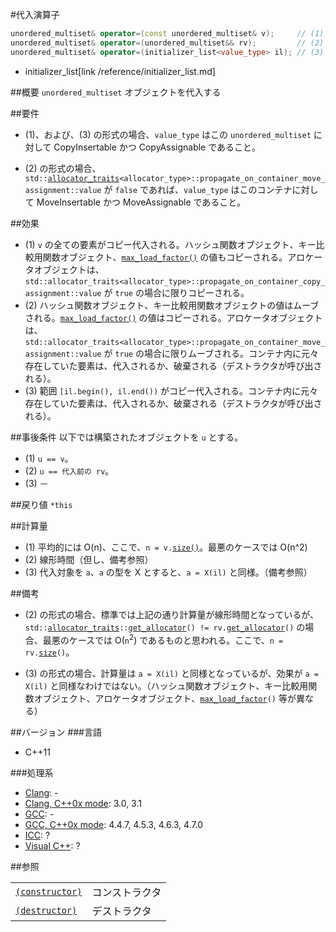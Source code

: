#代入演算子
```cpp
unordered_multiset& operator=(const unordered_multiset& v);     // (1)
unordered_multiset& operator=(unordered_multiset&& rv);         // (2)
unordered_multiset& operator=(initializer_list<value_type> il); // (3)
```
* initializer_list[link /reference/initializer_list.md]

##概要
`unordered_multiset` オブジェクトを代入する


##要件
- (1)、および、(3) の形式の場合、`value_type` はこの `unordered_multiset` に対して CopyInsertable かつ CopyAssignable であること。

- (2) の形式の場合、`std::`[`allocator_traits`](/reference/memory/allocator_traits)`<allocator_type>::propagate_on_container_move_assignment::value` が `false` であれば、`value_type` はこのコンテナに対して MoveInsertable かつ MoveAssignable であること。


##効果
- (1)	`v` の全ての要素がコピー代入される。ハッシュ関数オブジェクト、キー比較用関数オブジェクト、[`max_load_factor()`](./max_load_factor.md) の値もコピーされる。アロケータオブジェクトは、`std::allocator_traits<allocator_type>::propagate_on_container_copy_assignment::value` が `true` の場合に限りコピーされる。
- (2)	ハッシュ関数オブジェクト、キー比較用関数オブジェクトの値はムーブされる。[`max_load_factor()`](./max_load_factor.md) の値はコピーされる。アロケータオブジェクトは、`std::allocator_traits<allocator_type>::propagate_on_container_move_assignment::value` が `true` の場合に限りムーブされる。コンテナ内に元々存在していた要素は、代入されるか、破棄される（デストラクタが呼び出される）。
- (3)	範囲 `[il.begin(), il.end())` がコピー代入される。コンテナ内に元々存在していた要素は、代入されるか、破棄される（デストラクタが呼び出される）。


##事後条件
以下では構築されたオブジェクトを `u` とする。
- (1) `u == v`。
- (2) `u == 代入前の rv`。
- (3) －


##戻り値
`*this`


##計算量
- (1)	平均的には O(n)、ここで、`n = v.`[`size()`](./size.md)。最悪のケースでは O(n^2)
- (2)	線形時間（但し、備考参照）
- (3)	代入対象を `a`、`a` の型を X とすると、`a = X(il)` と同様。（備考参照）


##備考
- (2) の形式の場合、標準では上記の通り計算量が線形時間となっているが、`std::`[`allocator_traits`](/reference/memory/allocator_traits)`::`[`get_allocator`](./get_allocator.md)`() != rv.`[`get_allocator`](./get_allocator.md)`()` の場合、最悪のケースでは O(`n`<sup>2</sup>) であるものと思われる。ここで、`n = rv.`[`size`](./size.md)`()`。

- (3) の形式の場合、計算量は `a = X(il)` と同様となっているが、効果が `a = X(il)` と同様なわけではない。（ハッシュ関数オブジェクト、キー比較用関数オブジェクト、アロケータオブジェクト、[`max_load_factor`](./max_load_factor.md)`()` 等が異なる）


##バージョン
###言語
- C++11

###処理系
- [Clang](/implementation#clang.md): -
- [Clang, C++0x mode](/implementation#clang.md): 3.0, 3.1
- [GCC](/implementation#gcc.md): -
- [GCC, C++0x mode](/implementation#gcc.md): 4.4.7, 4.5.3, 4.6.3, 4.7.0
- [ICC](/implementation#icc.md): ?
- [Visual C++](/implementation#visual_cpp.md): ?


##参照

| | |
|-----------------------------------------------------------------------------------------------------------------------------------------------------------------|---------------------|
| [`(constructor)`](./unordered_multiset.md) | コンストラクタ |
| [`(destructor)`](./-unordered_multiset.md) | デストラクタ |

